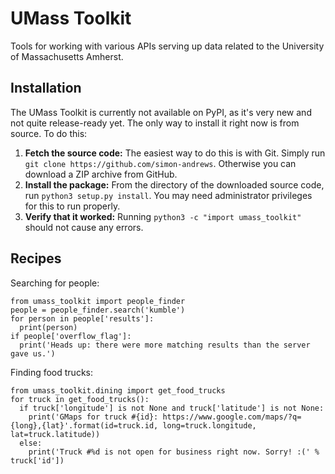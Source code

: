 UMass Toolkit
=============
Tools for working with various APIs serving up data related to the University of Massachusetts Amherst.

Installation
------------
The UMass Toolkit is currently not available on PyPI, as it's very new and not quite release-ready yet. The only way to install it right now is from source. To do this:

1. **Fetch the source code:** The easiest way to do this is with Git. Simply run `git clone https://github.com/simon-andrews`. Otherwise you can download a ZIP archive from GitHub.
2. **Install the package:** From the directory of the downloaded source code, run `python3 setup.py install`. You may need administrator privileges for this to run properly.
3. **Verify that it worked:** Running `python3 -c "import umass_toolkit"` should not cause any errors.

Recipes
-------
Searching for people:
```python3
from umass_toolkit import people_finder
people = people_finder.search('kumble')
for person in people['results']:
  print(person)
if people['overflow_flag']:
  print('Heads up: there were more matching results than the server gave us.')
```

Finding food trucks:
```python3
from umass_toolkit.dining import get_food_trucks
for truck in get_food_trucks():
  if truck['longitude'] is not None and truck['latitude'] is not None:
    print('GMaps for truck #{id}: https://www.google.com/maps/?q={long},{lat}'.format(id=truck.id, long=truck.longitude, lat=truck.latitude))
  else:
    print('Truck #%d is not open for business right now. Sorry! :(' % truck['id'])
```
